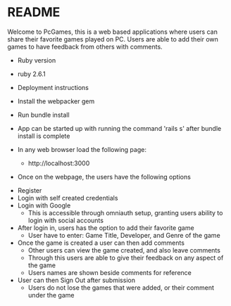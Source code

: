 # README

Welcome to PcGames, this is a web based applications where users can share their favorite games played on PC.
Users are able to add their own games to have feedback from others with comments.

* Ruby version
- ruby 2.6.1

* Deployment instructions
- Install the webpacker gem
- Run bundle install

- App can be started up with running the command 'rails s' after bundle install is complete
- In any web browser load the following page:
    - http://localhost:3000
* Once on the webpage, the users have the following options
- Register
- Login with self created credentials
- Login with Google
    - This is accessible through omniauth setup, granting users ability to login with social accounts
- After login in, users has the option to add their favorite game
    - User have to enter: Game Title, Developer, and Genre of the game
- Once the game is created a user can then add comments
    - Other users can view the game created, and also leave comments
    - Through this users are able to give their feedback on any aspect of the game
    - Users names are shown beside comments for reference
- User can then Sign Out after submission
    - Users do not lose the games that were added, or their comment under the game
